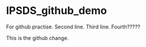 # IPSDS_github_demo
For github practise.
Second line.
Third line.
Fourth?????

This is the github change.
